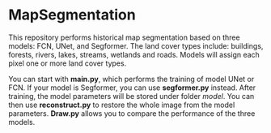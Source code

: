 # MapSegmentation
This repository performs historical map segmentation based on three models: FCN, UNet, and Segformer. The land cover types include: buildings, forests, rivers, lakes, streams, wetlands and roads. Models will assign each pixel one or more land cover types.  

You can start with **main.py**, which performs the training of model UNet or FCN. If your model is Segformer, you can use **segformer.py** instead. After training, the model parameters will be stored under folder *model*. You can then use **reconstruct.py** to restore the whole image from the model parameters. **Draw.py** allows you to compare the performance of the three models.
